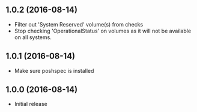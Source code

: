 
## 1.0.2 (2016-08-14)
  * Filter out 'System Reserved' volume(s) from checks
  * Stop checking 'OperationalStatus' on volumes as it will not be available on all systems.

## 1.0.1 (2016-08-14)
  * Make sure poshspec is installed

## 1.0.0 (2016-08-14)
  * Initial release
